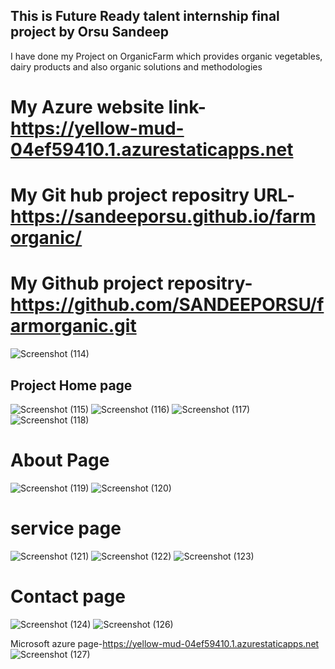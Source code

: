 ## This is Future Ready talent internship final project by Orsu Sandeep
I have done my Project on OrganicFarm which provides organic vegetables, dairy products and also organic solutions and methodologies

# My Azure website link- https://yellow-mud-04ef59410.1.azurestaticapps.net

# My Git hub project repositry URL-https://sandeeporsu.github.io/farmorganic/

# My Github project repositry-https://github.com/SANDEEPORSU/farmorganic.git
![Screenshot (114)](https://user-images.githubusercontent.com/96840745/181001412-167c06bb-a62e-4959-8499-ee8c560ddf35.png)

## Project Home page
![Screenshot (115)](https://user-images.githubusercontent.com/96840745/181005897-f69d7641-6a8c-458a-b4d0-52339e6de748.png)
![Screenshot (116)](https://user-images.githubusercontent.com/96840745/181006186-9aadef53-1db3-45a9-bb2a-9486942ab5a9.png)
![Screenshot (117)](https://user-images.githubusercontent.com/96840745/181006288-65c4e48e-0968-4822-b949-2a608236c05a.png)
![Screenshot (118)](https://user-images.githubusercontent.com/96840745/181006356-e7e2524c-8c6c-4f9e-9c4f-80e08c89ab45.png)



# About Page
![Screenshot (119)](https://user-images.githubusercontent.com/96840745/181004864-0f5d588f-c839-44b7-9961-6f33a227ca33.png)
![Screenshot (120)](https://user-images.githubusercontent.com/96840745/181004883-c41c6c5e-4e79-4df7-851a-32ae250429c0.png)

# service page
![Screenshot (121)](https://user-images.githubusercontent.com/96840745/181005207-49d2e23a-3027-43cb-b4ae-52836c80e068.png)
![Screenshot (122)](https://user-images.githubusercontent.com/96840745/181005407-1bead2dd-76fe-445a-937b-4b2329e24ff9.png)
![Screenshot (123)](https://user-images.githubusercontent.com/96840745/181005528-391e0633-9109-468f-90f0-8c4fb055e980.png)

# Contact page
![Screenshot (124)](https://user-images.githubusercontent.com/96840745/181005581-78035bef-30d5-474d-b95a-fdfde3a07469.png)
![Screenshot (126)](https://user-images.githubusercontent.com/96840745/181005592-e02905bc-6c90-41cc-8476-d1b0802bd98f.png)


Microsoft azure page-https://yellow-mud-04ef59410.1.azurestaticapps.net
![Screenshot (127)](https://user-images.githubusercontent.com/96840745/181006613-3bbaf1d1-d226-468d-89ad-1aa90a641bf5.png)



